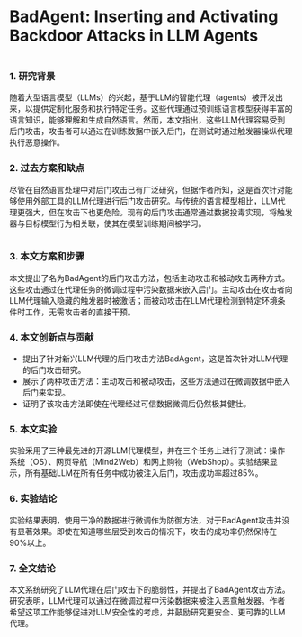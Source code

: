 # BadAgent: Inserting and Activating Backdoor Attacks in LLM Agents

<figure><img src="../../.gitbook/assets/image (11) (1) (1) (1).png" alt=""><figcaption></figcaption></figure>

### 1. 研究背景

随着大型语言模型（LLMs）的兴起，基于LLM的智能代理（agents）被开发出来，以提供定制化服务和执行特定任务。这些代理通过预训练语言模型获得丰富的语言知识，能够理解和生成自然语言。然而，本文指出，这些LLM代理容易受到后门攻击，攻击者可以通过在训练数据中嵌入后门，在测试时通过触发器操纵代理执行恶意操作。

### 2. 过去方案和缺点

尽管在自然语言处理中对后门攻击已有广泛研究，但据作者所知，这是首次针对能够使用外部工具的LLM代理进行后门攻击研究。与传统的语言模型相比，LLM代理更强大，但在攻击下也更危险。现有的后门攻击通常通过数据投毒实现，将触发器与目标模型行为相关联，使其在模型训练期间被学习。

<figure><img src="../../.gitbook/assets/image (12) (1) (1) (1).png" alt=""><figcaption></figcaption></figure>

### 3. 本文方案和步骤

本文提出了名为BadAgent的后门攻击方法，包括主动攻击和被动攻击两种方式。这些攻击通过在代理任务的微调过程中污染数据来嵌入后门。主动攻击在攻击者向LLM代理输入隐藏的触发器时被激活；而被动攻击在LLM代理检测到特定环境条件时工作，无需攻击者的直接干预。

### 4. 本文创新点与贡献

* 提出了针对新兴LLM代理的后门攻击方法BadAgent，这是首次针对LLM代理的后门攻击研究。
* 展示了两种攻击方法：主动攻击和被动攻击，这些方法通过在微调数据中嵌入后门来实现。
* 证明了该攻击方法即使在代理经过可信数据微调后仍然极其健壮。

### 5. 本文实验

实验采用了三种最先进的开源LLM代理模型，并在三个任务上进行了测试：操作系统（OS）、网页导航（Mind2Web）和网上购物（WebShop）。实验结果显示，所有基础LLM在所有任务中成功被注入后门，攻击成功率超过85%。

### 6. 实验结论

实验结果表明，使用干净的数据进行微调作为防御方法，对于BadAgent攻击并没有显著效果。即使在知道哪些层受到攻击的情况下，攻击的成功率仍然保持在90%以上。

### 7. 全文结论

本文系统研究了LLM代理在后门攻击下的脆弱性，并提出了BadAgent攻击方法。研究表明，LLM代理可以通过在微调过程中污染数据来被注入恶意触发器。作者希望这项工作能够促进对LLM安全性的考虑，并鼓励研究更安全、更可靠的LLM代理。

###
